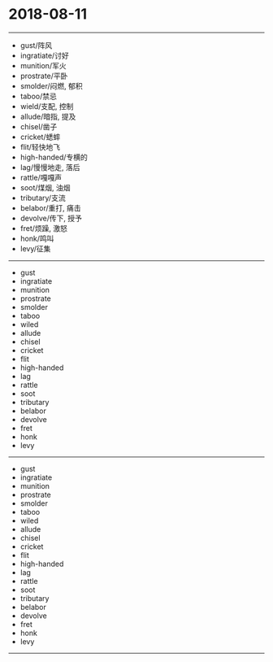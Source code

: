 # 2018-08-11

---

- gust/阵风
- ingratiate/讨好
- munition/军火
- prostrate/平卧
- smolder/闷燃, 郁积
- taboo/禁忌
- wield/支配, 控制
- allude/暗指, 提及
- chisel/凿子
- cricket/蟋蟀
- flit/轻快地飞
- high-handed/专横的
- lag/慢慢地走, 落后
- rattle/嘎嘎声
- soot/煤烟, 油烟
- tributary/支流
- belabor/重打, 痛击
- devolve/传下, 授予
- fret/烦躁, 激怒
- honk/鸣叫
- levy/征集

---

- gust
- ingratiate
- munition
- prostrate
- smolder
- taboo
- wiled
- allude
- chisel
- cricket
- flit
- high-handed
- lag
- rattle
- soot
- tributary
- belabor
- devolve
- fret
- honk
- levy

---

- gust
- ingratiate
- munition
- prostrate
- smolder
- taboo
- wiled
- allude
- chisel
- cricket
- flit
- high-handed
- lag
- rattle
- soot
- tributary
- belabor
- devolve
- fret
- honk
- levy

---

